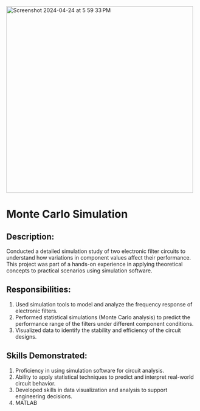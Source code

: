 
<img width="491" alt="Screenshot 2024-04-24 at 5 59 33 PM" src="https://github.com/qudsiasultana/monte_carlo_simulation/assets/156488419/c615a2cf-1aee-40b2-8f18-6bf837f34961">

# Monte Carlo Simulation

## Description: 
Conducted a detailed simulation study of two electronic filter circuits to understand how variations in component values affect their performance. This project was part of a hands-on experience in applying theoretical concepts to practical scenarios using simulation software.

## Responsibilities:
1. Used simulation tools to model and analyze the frequency response of electronic filters.
2. Performed statistical simulations (Monte Carlo analysis) to predict the performance range of the filters under different component conditions.
3. Visualized data to identify the stability and efficiency of the circuit designs.

## Skills Demonstrated:
1. Proficiency in using simulation software for circuit analysis.
2. Ability to apply statistical techniques to predict and interpret real-world circuit behavior.
3. Developed skills in data visualization and analysis to support engineering decisions.
4. MATLAB

